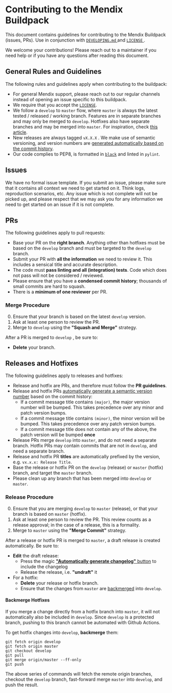 # Contributing to the Mendix Buildpack

This document contains guidelines for contributing to the Mendix Buildpack (issues, PRs). Use in conjunction with [ `DEVELOPING.md` ](DEVELOPING.md) and [ `LICENSE` ](LICENSE).

We welcome your contributions! Please reach out to a maintainer if you need help or if you have any questions after reading this document.

## General Rules and Guidelines

The following rules and guidelines apply when contributing to the buildpack:

* For general Mendix support, please reach out to our regular channels instead of opening an issue specific to this buildpack.
* We require that you accept the [`LICENSE`](LICENSE).
* We follow a `develop` to `master` flow, where `master` is always the latest tested / released / working branch. Features are in separate branches and may only be merged to `develop`. Hotfixes also have separate branches and may be merged into `master`. For inspiration, check [this article](https://nvie.com/posts/a-successful-git-branching-model/).
* New releases are always tagged `vX.X.X` . We make use of semantic versioning, and version numbers are [generated automatically based on the commit history](#releases-and-hotfixes).
* Our code complies to PEP8, is formatted in [`black`]((https://github.com/psf/black)) and linted in `pylint`.

## Issues

We have no formal issue template. If you submit an issue, please make sure that it contains all context we need to get started on it. Think logs, reproduction scenarios, etc. Any issue which is not complete will not be picked up, and please respect that we may ask you for any information we need to get started on an issue if it is not complete.

## PRs

The following guidelines apply to pull requests:

* Base your PR on the **right branch**. Anything other than hotfixes must be based on the `develop` branch and must be targeted to the `develop` branch.
* Submit your PR with **all the information** we need to review it. This includes a sensical title and accurate description.
* The code must **pass linting and all (integration) tests**. Code which does not pass will not be considered / reviewed.
* Please ensure that you have a **condensed commit history**; thousands of small commits are hard to squash.
* There is a **minimum of one reviewer** per PR.

### Merge Procedure

0. Ensure that your branch is based on the latest `develop` version.
1. Ask at least one person to review the PR.
2. Merge to `develop` using the **"Squash and Merge"** strategy.

After a PR is merged to `develop` , be sure to:

* **Delete** your branch.

## Releases and Hotfixes

The following guidelines apply to releases and hotfixes:

* Release and hotfix are PRs, and therefore must follow the **PR guidelines**.
* Release and hotfix PRs [automatically generate a semantic version number](https://github.com/marketplace/actions/git-semantic-version) based on the commit history:
  * If a commit message title contains `(major)`, the major version number will be bumped. This takes precedence over any minor and patch version bumps.
  * If a commit message title contains `(minor)`, the minor version will be bumped. This takes precedence over any patch version bumps.
  * If a commit message title does not contain any of the above, the patch version will be bumped **once**
* Release PRs merge `develop` into `master`, and do not need a separate branch. Hotfix PRs may contain commits that are not in `develop`, and need a separate branch.
* Release and hotfix PR **titles** are automatically prefixed by the version, e.g. `vx.x.x: Release Title`.
* Base the release or hotfix PR on the `develop` (release) or `master` (hotfix) branch, and target the `master` branch.
* Please clean up any branch that has been merged into `develop` or `master`.

### Release Procedure

0. Ensure that you are merging `develop` to `master` (release), or that your branch is based on `master` (hotfix).
1. Ask at least one person to review the PR. This review counts as a release approval; in the case of a release, this is a formality.
2. Merge to `master` using the **"Merge Commit"** strategy.

After a release or hotfix PR is merged to `master`, a draft release is created automatically. Be sure to:

* **Edit** the draft release:
  * Press the magic [**"Automatically generate changelog"** button](https://docs.github.com/en/repositories/releasing-projects-on-github/automatically-generated-release-notes#creating-automatically-generated-release-notes-for-a-new-release) to include the changelog
  * Release the release, i.e. **"undraft"** it
* For a hotfix:
  * **Delete** your release or hotfix branch.
  * Ensure that the changes from `master` are [backmerged](#backmerge-hotfixes) into `develop`.

#### Backmerge Hotfixes
If you merge a change directly from a hotfix branch into `master`, it will not automatically also be included in `develop`. Since `develop` is a protected branch, pushing to this branch cannot be automated with Github Actions.

To get hotfix changes into `develop`, **backmerge** them:

```shell
git fetch origin develop
git fetch origin master
git checkout develop
git pull
git merge origin/master --ff-only
git push
```

The above series of commands will fetch the remote origin branches, checkout the `develop` branch, fast-forward merge `master` into `develop`, and push the result.
